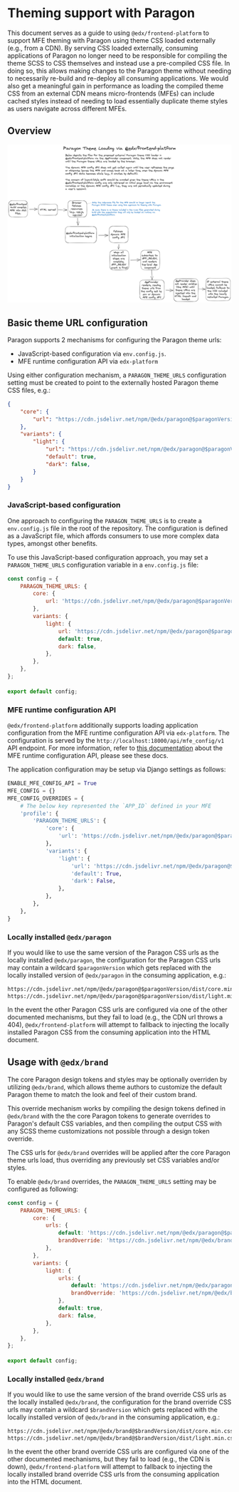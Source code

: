 # Theming support with Paragon

This document serves as a guide to using `@edx/frontend-platform` to support MFE theming with Paragon using theme CSS loaded externally (e.g., from a CDN). By serving CSS loaded externally, consuming applications of Paragon no longer need to be responsible for compiling the theme SCSS to CSS themselves and instead use a pre-compiled CSS file. In doing so, this allows making changes to the Paragon theme without needing to necessarily re-build and re-deploy all consuming applications. We would also get a meaningful gain in performance as loading the compiled theme CSS from an external CDN means micro-frontends (MFEs) can include cached styles instead of needing to load essentially duplicate theme styles as users navigate across different MFEs.

## Overview

![overview of paragon theme loader](./assets/paragon-theme-loader.png "Paragon theme loader")

## Basic theme URL configuration

Paragon supports 2 mechanisms for configuring the Paragon theme urls:
* JavaScript-based configuration via `env.config.js`.
* MFE runtime configuration API via `edx-platform`

Using either configuration mechanism, a `PARAGON_THEME_URLS` configuration setting must be created to point to the externally hosted Paragon theme CSS files, e.g.:

```json
{
    "core": {
        "url": "https://cdn.jsdelivr.net/npm/@edx/paragon@$paragonVersion/dist/core.min.css"
    },
    "variants": {
        "light": {
            "url": "https://cdn.jsdelivr.net/npm/@edx/paragon@$paragonVersion/dist/light.min.css",
            "default": true,
            "dark": false,
        }
    }
}
```

### JavaScript-based configuration

One approach to configuring the `PARAGON_THEME_URLS` is to create a `env.config.js` file in the root of the repository. The configuration is defined as a JavaScript file, which affords consumers to use more complex data types, amongst other benefits.

To use this JavaScript-based configuration approach, you may set a `PARAGON_THEME_URLS` configuration variable in a `env.config.js` file:

```js
const config = {
    PARAGON_THEME_URLS: {
        core: {
            url: 'https://cdn.jsdelivr.net/npm/@edx/paragon@$paragonVersion/dist/core.min.css',
        },
        variants: {
            light: {
                url: 'https://cdn.jsdelivr.net/npm/@edx/paragon@$paragonVersion/dist/light.min.css',
                default: true,
                dark: false,
            },
        },
    },
};

export default config;
```

### MFE runtime configuration API

`@edx/frontend-platform` additionally supports loading application configuration from the MFE runtime configuration API via `edx-platform`. The configuration is served by the `http://localhost:18000/api/mfe_config/v1` API endpoint. For more information, refer to [this documentation](https://github.com/openedx/edx-platform/blob/master/lms/djangoapps/mfe_config_api/docs/decisions/0001-mfe-config-api.rst) about the MFE runtime configuration API, please see these docs.

The application configuration may be setup via Django settings as follows:

```python
ENABLE_MFE_CONFIG_API = True
MFE_CONFIG = {}
MFE_CONFIG_OVERRIDES = {
    # The below key represented the `APP_ID` defined in your MFE
    'profile': {
        'PARAGON_THEME_URLS': {
            'core': {
                'url': 'https://cdn.jsdelivr.net/npm/@edx/paragon@$paragonVersion/dist/core.min.css',
            },
            'variants': {
                'light': {
                    'url': 'https://cdn.jsdelivr.net/npm/@edx/paragon@$paragonVersion/dist/light.min.css',
                    'default': True,
                    'dark': False,
                },
            },
        },
    },
}
```

### Locally installed `@edx/paragon`

If you would like to use the same version of the Paragon CSS urls as the locally installed `@edx/paragon`, the configuration for the Paragon CSS urls may contain a wildcard `$paragonVersion` which gets replaced with the locally installed version of `@edx/paragon` in the consuming application, e.g.:

```shell
https://cdn.jsdelivr.net/npm/@edx/paragon@$paragonVersion/dist/core.min.css
https://cdn.jsdelivr.net/npm/@edx/paragon@$paragonVersion/dist/light.min.css
```

In the event the other Paragon CSS urls are configured via one of the other documented mechanisms, but they fail to load (e.g., the CDN url throws a 404), `@edx/frontend-platform` will attempt to fallback to injecting the locally installed Paragon CSS from the consuming application into the HTML document.

## Usage with `@edx/brand`

The core Paragon design tokens and styles may be optionally overriden by utilizing `@edx/brand`, which allows theme authors to customize the default Paragon theme to match the look and feel of their custom brand.

This override mechanism works by compiling the design tokens defined in `@edx/brand` with the the core Paragon tokens to generate overrides to Paragon's default CSS variables, and then compiling the output CSS with any SCSS theme customizations not possible through a design token override.

The CSS urls for `@edx/brand` overrides will be applied after the core Paragon theme urls load, thus overriding any previously set CSS variables and/or styles.

To enable `@edx/brand` overrides, the `PARAGON_THEME_URLS` setting may be configured as following:

```js
const config = {
    PARAGON_THEME_URLS: {
        core: {
            urls: {
                default: 'https://cdn.jsdelivr.net/npm/@edx/paragon@$paragonVersion/dist/core.min.css',
                brandOverride: 'https://cdn.jsdelivr.net/npm/@edx/brand-edx.org@#brandVersion/dist/core.min.css',
            },
        },
        variants: {
            light: {
                urls: {
                    default: 'https://cdn.jsdelivr.net/npm/@edx/paragon@$paragonVersion/dist/light.min.css',
                    brandOverride: 'https://cdn.jsdelivr.net/npm/@edx/brand-edx.org@$brandVersion/dist/light.min.css',
                },
                default: true,
                dark: false,
            },
        },
    },
};

export default config;
```

### Locally installed `@edx/brand`

If you would like to use the same version of the brand override CSS urls as the locally installed `@edx/brand`, the configuration for the brand override CSS urls may contain a wildcard `$brandVersion` which gets replaced with the locally installed version of `@edx/brand` in the consuming application, e.g.:

```shell
https://cdn.jsdelivr.net/npm/@edx/brand@$brandVersion/dist/core.min.css
https://cdn.jsdelivr.net/npm/@edx/brand@$brandVersion/dist/light.min.css
```

In the event the other brand override CSS urls are configured via one of the other documented mechanisms, but they fail to load (e.g., the CDN is down), `@edx/frontend-platform` will attempt to fallback to injecting the locally installed brand override CSS urls from the consuming application into the HTML document.
